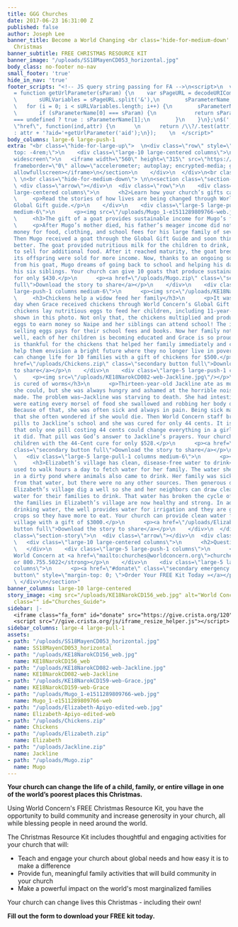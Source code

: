 ```yaml
---
title: GGG Churches
date: 2017-06-23 16:31:00 Z
published: false
author: Joseph Lee
banner_title: Become a World Changing <br class='hide-for-medium-down' /> Church this
  Christmas
banner_subtitle: FREE CHRISTMAS RESOURCE KIT
banner_image: "/uploads/SS18MayenCD053_horizontal.jpg"
body_class: no-footer no-nav
small_footer: 'true'
hide_in_nav: 'true'
footer_scripts: "<!-- JS query string passing for FA -->\n<script>\n  var getUrlParameter
  = function getUrlParameter(sParam) {\n    var sPageURL = decodeURIComponent(window.location.search.substring(1)),\n
  \       sURLVariables = sPageURL.split('&'),\n        sParameterName,\n        i;\n\n
  \   for (i = 0; i < sURLVariables.length; i++) {\n        sParameterName = sURLVariables[i].split('=');\n\n
  \       if (sParameterName[0] === sParam) {\n            return sParameterName[1]
  === undefined ? true : sParameterName[1];\n        }\n    }\n};\n$('.pass-aid').attr(
  \"href\", function(ind,attr) {\n      \n      return /\\?/.test(attr) ? attr + '&aid='+getUrlParameter('aid')
  : attr + '?aid='+getUrlParameter('aid');\n});    \n  </script>"
body_columns: large-6 large-push-1
extra: "<br class=\"hide-for-large-up\">  \n<div class=\"row\" style=\"position: relative;
  top: -4rem;\">\n    <div class=\"large-10 large-centered columns\">\n<section class=\"flex-video
  widescreen\">\n   <iframe width=\"560\" height=\"315\" src=\"https://www.youtube.com/embed/SGsJeqdJUg0?rel=0&modestbranding=1&autohide=1&showinfo=0&controls=0\"
  frameborder=\"0\" allow=\"accelerometer; autoplay; encrypted-media; gyroscope; picture-in-picture\"
  allowfullscreen></iframe>\n</section>\n    </div>\n  </div>\n<br class=\"hide-for-medium-down\">
  \ \n<br class=\"hide-for-medium-down\"> \n\n<section class=\"section-story\">\n
  \ <div class=\"arrow\"></div>\n  <div class=\"row\">\n    <div class=\"large-10
  large-centered columns\">\n      <h2>Learn how your church’s gifts can change lives</h2>\n
  \     <p>Read the stories of how lives are being changed through World Concern's
  Global Gift guide.</p>\n    </div>\n    <div class=\"large-5 large-push-1 columns
  medium-6\">\n      <p><img src=\"/uploads/Mugo_1-e1511289809766-web.jpg\"/></p>\n
  \     <h3>The gift of a goat provides sustainable income for Mugo’s family</h3>\n
  \     <p>After Mugo’s mother died, his father’s meager income did not bring in enough
  money for food, clothing, and school fees for his large family of seven children.
  Then Mugo received a goat through the Global Gift Guide and soon things got much
  better. The goat provided nutritious milk for the children to drink, with extra
  to sell for additional food. After it reached maturity, the goat bred and some of
  its offspring were sold for more income. Now, thanks to an ongoing source of income
  from his goat, Mugo dreams of going back to school and helping his dad provide for
  his six siblings. Your church can give 10 goats that produce sustainable income
  for only $430.</p>\n      <p><a href=\"/uploads/Mugo.zip\" class=\"secondary button
  full\">Download the story to share</a></p>\n    </div>\n    <div class=\"large-5
  large-push-1 columns medium-6\">\n      <p><img src=\"/uploads/KE18NarokCD159-web-Grace.jpg\"/></p>\n
  \     <h3>Chickens help a widow feed her family</h3>\n      <p>It was a wonderful
  day when Grace received chickens through World Concern’s Global Gift Guide. The
  chickens lay nutritious eggs to feed her children, including 11-year-old Naipe,
  shown in this photo. Not only that, the chickens multiplied and produced enough
  eggs to earn money so Naipe and her siblings can attend school! The income from
  selling eggs pays for their school fees and books. Now her family not only eats
  well, each of her children is becoming educated and Grace is so proud of them. She
  is thankful for the chickens that helped her family immediately and continue to
  help them envision a bright future where they no longer live in poverty. Your church
  can change life for 10 families with a gift of chickens for $500.</p>\n      <p><a
  href=\"/uploads/Chickens.zip\" class=\"secondary button full\">Download the story
  to share</a></p>\n    </div>\n    <div class=\"large-5 large-push-1 columns medium-6\">\n
  \     <p><img src=\"/uploads/KE18NarokCD082-web-Jackline.jpg\"/></p>\n      <h3>Jackline
  is cured of worms</h3>\n      <p>Thirteen-year-old Jackline ate as much food as
  she could, but she was always hungry and ashamed at the horrible noises her stomach
  made. The problem was—Jackline was starving to death. She had intestinal worms that
  were eating every morsel of food she swallowed and robbing her body of nutrients.
  Because of that, she was often sick and always in pain. Being sick made her so afraid
  that she often wondered if she would die. Then World Concern staff brought de-worming
  pills to Jackline’s school and she was cured for only 44 cents. It is hard to imagine
  that only one pill costing 44 cents could change everything in a girl’s life—but
  it did. That pill was God’s answer to Jackline’s prayers. Your church can heal 1,200
  children with the 44-Cent cure for only $528.</p>\n      <p><a href=\"/uploads/Jackline.zip\"
  class=\"secondary button full\">Download the story to share</a></p>\n    </div>\n
  \   <div class=\"large-5 large-pull-1 columns medium-6\">\n      <p><img src=\"/uploads/Elizabeth-Apiyo-edited-web.jpg\"/></p>\n
  \     <h3>Elizabeth’s village has clean, disease-free water to drink</h3>\n      <p>Elizabeth
  used to walk hours a day to fetch water for her family. The water she found was
  in a dirty pond where animals also came to drink. Her family was sick all the time
  from that water, but there were no any other sources. Then generous donors helped
  Elizabeth’s village dig a well so she and her neighbors can draw clean, disease-free
  water for their families to drink. That water has broken the cycle of sickness and
  the families in Elizabeth’s village are now healthy and strong. In addition to clean
  drinking water, the well provides water for irrigation and they are growing higher-yielding
  crops so they have more to eat. Your church can provide clean water for an entire
  village with a gift of $3000.</p>\n      <p><a href=\"/uploads/Elizabeth.zip\" class=\"secondary
  button full\">Download the story to share</a></p>\n    </div>\n  </div>\n</section>\n<section
  class=\"section-story\">\n  <div class=\"arrow\"></div>\n  <div class=\"row\">\n
  \   <div class=\"large-10 large-centered columns\">\n      <h2>Questions?</h2>\n
  \   </div>\n    <div class=\"large-5 large-push-1 columns\">\n      <p><strong>Contact
  World Concern at <a href=\"mailto:churches@worldconcern.org\">churches@worldconcern.org</a>
  or 800.755.5022</strong></p>\n    </div>\n    <div class=\"large-5 large-pull-1
  columns\">\n      <p><a href=\"#donate\" class=\"secondary emergency full large
  button\" style=\"margin-top: 0; \">Order Your FREE Kit Today »</a></p>\n    </div>\n
  \ </div>\n</section>"
banner_columns: large-10 large-centered
story_image: <img src="/uploads/KE18NarokCD156_web.jpg" alt="World Concern Gift Guide"
  class="" id="Churches_Guide">
sidebar: |-
  <iframe class="fa_form" id="donate" src="https://give.crista.org/120" height="400" width="100%" frameborder="0" style="display: block; overflow-y: hidden;" scrolling="no"></iframe>
  <script src="//give.crista.org/js/iframe_resize_helper.js"></script>
sidebar_columns: large-4 large-pull-1
assets:
- path: "/uploads/SS18MayenCD053_horizontal.jpg"
  name: SS18MayenCD053_horizontal
- path: "/uploads/KE18NarokCD156_web.jpg"
  name: KE18NarokCD156_web
- path: "/uploads/KE18NarokCD082-web-Jackline.jpg"
  name: KE18NarokCD082-web-Jackline
- path: "/uploads/KE18NarokCD159-web-Grace.jpg"
  name: KE18NarokCD159-web-Grace
- path: "/uploads/Mugo_1-e1511289809766-web.jpg"
  name: Mugo_1-e1511289809766-web
- path: "/uploads/Elizabeth-Apiyo-edited-web.jpg"
  name: Elizabeth-Apiyo-edited-web
- path: "/uploads/Chickens.zip"
  name: Chickens
- path: "/uploads/Elizabeth.zip"
  name: Elizabeth
- path: "/uploads/Jackline.zip"
  name: Jackline
- path: "/uploads/Mugo.zip"
  name: Mugo
---
```


**Your church can change the life of a child, family, or entire village in one of the world’s poorest places this Christmas.**

Using World Concern's FREE Christmas Resource Kit, you have the opportunity to build community and increase generosity in your church, all while blessing people in need around the world.

The Christmas Resource Kit includes thoughtful and engaging activities for your church that will:

* Teach and engage your church about global needs and how easy it is to make a difference
* Provide fun, meaningful family activities that will build community in your church
* Make a powerful impact on the world's most marginalized families

Your church can change lives this Christmas - including their own!

**Fill out the form to download your FREE kit today.**
